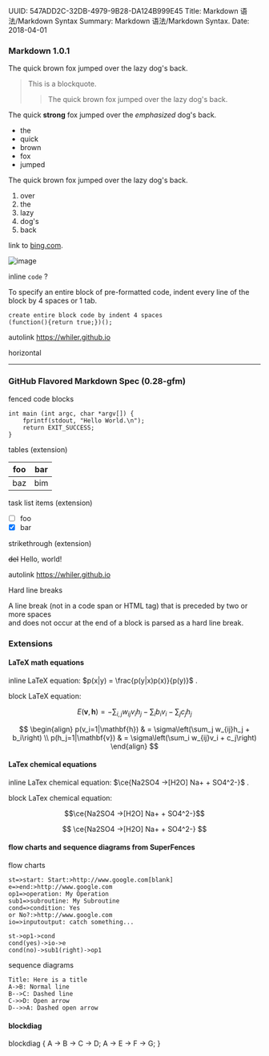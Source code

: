 UUID: 547ADD2C-32DB-4979-9B28-DA124B999E45
Title: Markdown 语法/Markdown Syntax
Summary: Markdown 语法/Markdown Syntax.
Date: 2018-04-01

### Markdown 1.0.1 ###

The quick brown fox jumped over the lazy dog's back.

> This is a blockquote.
> > The quick brown fox jumped over the lazy dog's back.

The quick **strong** fox jumped over the *emphasized* dog's back.

- the
- quick
- brown
- fox
- jumped

The quick brown fox jumped over the lazy dog's back.

1. over
2. the
3. lazy
4. dog's
5. back

link to [bing.com](https://www.bing.com/).

![image]({filename}/assets/images/500.png "VIA")

inline `code` ?

To specify an entire block of pre-formatted code, indent every line of the block by 4 spaces or 1 tab.

    create entire block code by indent 4 spaces
    (function(){return true;})();

autolink <https://whiler.github.io>

horizontal
- - -

### GitHub Flavored Markdown Spec (0.28-gfm) ###

fenced code blocks

```
int main (int argc, char *argv[]) {
	fprintf(stdout, "Hello World.\n");
	return EXIT_SUCCESS;
}
```

tables (extension)

| foo | bar |
| --- | --- |
| baz | bim |


task list items (extension)

- [ ] foo
- [x] bar

strikethrough (extension)

~~del~~ Hello, world!

autolink https://whiler.github.io

Hard line breaks

A line break (not in a code span or HTML tag) that is preceded by two or more spaces  
and does not occur at the end of a block is parsed as a hard line break.

### Extensions ###

#### LaTeX math equations ####

inline LaTeX equation: $p(x|y) = \frac{p(y|x)p(x)}{p(y)}$ .

block LaTeX equation:

$$E(\mathbf{v}, \mathbf{h}) = -\sum_{i,j}w_{ij}v_i h_j - \sum_i b_i v_i - \sum_j c_j h_j$$

$$
\begin{align}
    p(v_i=1|\mathbf{h}) & = \sigma\left(\sum_j w_{ij}h_j + b_i\right) \\
    p(h_j=1|\mathbf{v}) & = \sigma\left(\sum_i w_{ij}v_i + c_j\right)
\end{align}
$$

#### LaTex chemical equations ####

inline LaTex chemical equation: $\ce{Na2SO4 ->[H2O] Na+ + SO4^2-}$ .

block LaTex chemical equation:

$$\ce{Na2SO4 ->[H2O] Na+ + SO4^2-}$$

$$
\ce{Na2SO4 ->[H2O] Na+ + SO4^2-}
$$

#### flow charts and sequence diagrams from SuperFences ####

flow charts

```flow
st=>start: Start:>http://www.google.com[blank]
e=>end:>http://www.google.com
op1=>operation: My Operation
sub1=>subroutine: My Subroutine
cond=>condition: Yes
or No?:>http://www.google.com
io=>inputoutput: catch something...

st->op1->cond
cond(yes)->io->e
cond(no)->sub1(right)->op1
```

sequence diagrams

```sequence
Title: Here is a title
A->B: Normal line
B-->C: Dashed line
C->>D: Open arrow
D-->>A: Dashed open arrow
```

#### blockdiag ####

blockdiag {
    A -> B -> C -> D;
    A -> E -> F -> G;
}
